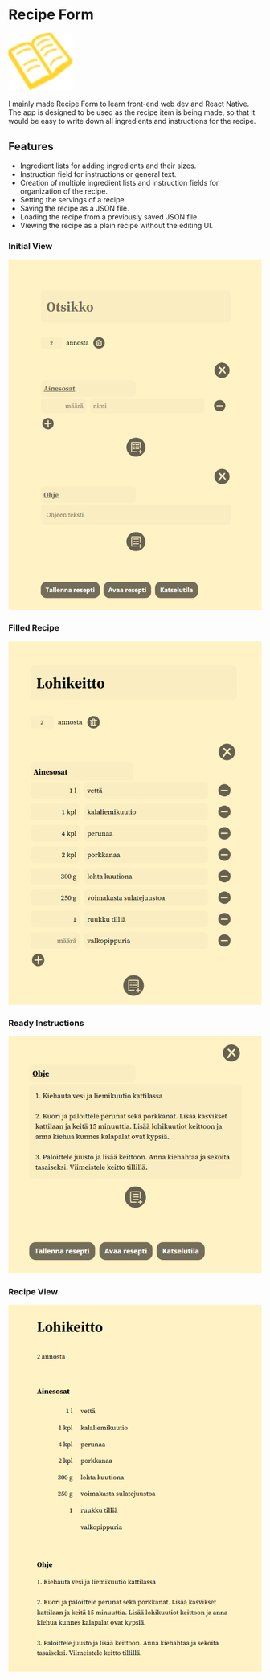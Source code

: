 # Recipe Form

<img alt="recipe form logo, a simple image of an open yellow book" src="front-end-app/src/assets/book-icon-yellow.svg" width="128"/>

I mainly made Recipe Form to learn front-end web dev and React Native. The app is designed to be used as the recipe item is being made, so that it would be easy to write down all ingredients and instructions for the recipe.

## Features

- Ingredient lists for adding ingredients and their sizes.
- Instruction field for instructions or general text.
- Creation of multiple ingredient lists and instruction fields for organization of the recipe.
- Setting the servings of a recipe.
- Saving the recipe as a JSON file.
- Loading the recipe from a previously saved JSON file.
- Viewing the recipe as a plain recipe without the editing UI.

### Initial View

<img alt="image of a empty recipe, how the app is presented initially" src="showcase/empty-recipe.png"/>

### Filled Recipe

<img alt="image of a finished salmon soup recipe, 1st half" src="showcase/lohikeitto-alku.png"/>

### Ready Instructions

<img alt="image of a finished salmon soup recipe, 2nd half" src="showcase/lohikeitto-ohje.png"/>

### Recipe View

<img alt="image of a finished salmon soup recipe, viewed with the recipe view on" src="showcase/lohikeitto-view.png"/>
